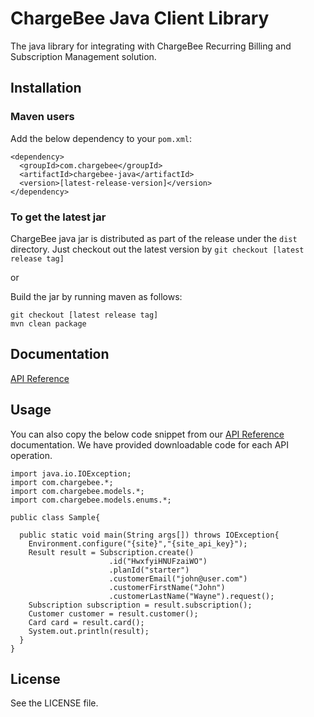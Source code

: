 # ChargeBee Java Client Library

The java library for integrating with ChargeBee Recurring Billing and Subscription Management solution.

## Installation

### Maven users
Add the below dependency to your ```pom.xml```:

    <dependency>
      <groupId>com.chargebee</groupId>
      <artifactId>chargebee-java</artifactId>
      <version>[latest-release-version]</version>
    </dependency>


### To get the latest jar

ChargeBee java jar is distributed as part of the release under the ```dist``` directory. Just checkout out the latest version by ```git checkout [latest release tag]```

or

Build the jar by running maven as follows: 

<pre><code>git checkout [latest release tag]
mvn clean package</code></pre> 

## Documentation

<a href="https://apidocs.chargebee.com/docs/api?lang=java" target="_blank">API Reference</a>

## Usage
You can also copy the below code snippet from our
<a href="https://apidocs.chargebee.com/docs/api?lang=java" target="_blank">API Reference</a>
documentation. We have provided downloadable code for each API operation.


<pre><code>import java.io.IOException;
import com.chargebee.*;
import com.chargebee.models.*;
import com.chargebee.models.enums.*;

public class Sample{

  public static void main(String args[]) throws IOException{
    Environment.configure("{site}","{site_api_key}");
    Result result = Subscription.create()
                      .id("HwxfyiHNUFzaiWO")
                      .planId("starter")
                      .customerEmail("john@user.com")
                      .customerFirstName("John")
                      .customerLastName("Wayne").request();
    Subscription subscription = result.subscription();
    Customer customer = result.customer();
    Card card = result.card();
    System.out.println(result);
  }
}</code></pre>

## License

See the LICENSE file.

